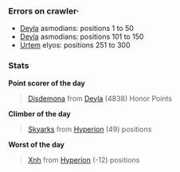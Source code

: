 ### Errors on crawler·
- [Deyla](/#/ranking/Deyla) asmodians: positions 1 to 50
- [Deyla](/#/ranking/Deyla) asmodians: positions 101 to 150
- [Urtem](/#/ranking/Urtem) elyos: positions 251 to 300


### Stats

**Point scorer of the day**
>[Disdemona](/#/character/Deyla/135440) from [Deyla](/#/ranking/Deyla)  (4838) Honor Points


**Climber of the day**
>[Skyarks](/#/character/Hyperion/218900) from [Hyperion](/#/ranking/Hyperion)  (49) positions


**Worst of the day**
>[Xnh](/#/character/Hyperion/655464) from [Hyperion](/#/ranking/Hyperion)  (-12) positions


